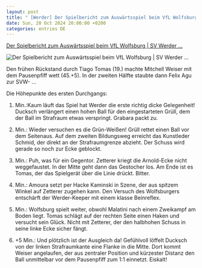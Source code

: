 ```yaml
---
layout: post
title: " [Werder] Der Spielbericht zum Auswärtsspiel beim VfL Wolfsburg | SV Werder ..."
date: Sun, 20 Oct 2024 20:00:00 +0200
categories: entries DE
---
```

[Der Spielbericht zum Auswärtsspiel beim VfL Wolfsburg | SV Werder ...](https://www.werder.de/aktuell/news/profis/2024/25/spielbericht-wolfsburg-20102024/)

![Der Spielbericht zum Auswärtsspiel beim VfL Wolfsburg | SV Werder ...](https://werdercdn.azureedge.net/?eID=crop&width=1200&height=630&file=fileadmin/user_upload/SVW05481.JPG)

Den frühen Rückstand durch Tiago Tomas (19.) machte Mitchell Weiser mit dem Pausenpfiff wett (45.+5). In der zweiten Hälfte staubte dann Felix Agu zur SVW- ...

Die Höhepunkte des ersten Durchgangs:

1. Min.:Kaum läuft das Spiel hat Werder die erste richtig dicke Gelegenheit! Ducksch verlängert einen hohen Ball für den eingestarteten Grüll, dem der Ball im Strafraum etwas verspringt. Grabara packt zu.

4. Min.: Wieder versuchen es die Grün-Weißen! Grüll rettet einen Ball vor dem Seitenaus. Auf dem zweiten Bildungsweg erreicht das Kunstleder Schmid, der direkt an der Strafraumgrenze abzieht. Der Schuss wird gerade so noch zur Ecke geblockt.

19. Min.: Puh, was für ein Gegentor. Zetterer kriegt die Arnold-Ecke nicht weggefaustet. In der Mitte geht dann das Gestocher los. Am Ende ist es Tomas, der das Spielgerät über die Linie drückt. Bitter.

40. Min.: Amoura setzt per Hacke Kaminski in Szene, der aus spitzem Winkel auf Zetterer zugehen kann. Den Versuch des Wolfsburgers entschärft der Werder-Keeper mit einem klasse Beinreflex.

45. Min.: Wolfsburg spielt weiter, obwohl Malatini nach einem Zweikampf am Boden liegt. Tomas schlägt auf der rechten Seite einen Haken und versucht sein Glück. Nicht mit Zetterer, der den halbhohen Schuss in seine linke Ecke sicher fängt.

45. +5 Min.: Und plötzlich ist der Ausgleich da! Gefühlvoll löffelt Ducksch von der linken Strafraumkante eine Flanke in die Mitte. Dort kommt Weiser angelaufen, der aus zentraler Position und kürzester Distanz den Ball unmittelbar vor dem Pausenpfiff zum 1:1 einnetzt. Eiskalt!

